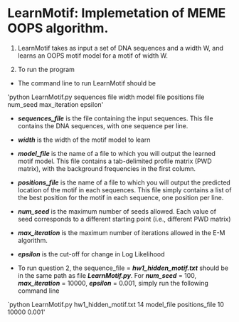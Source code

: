 LearnMotif: Implemetation of MEME OOPS algorithm.
==================================================

1.  LearnMotif takes as input a set of DNA sequences and a width W, 
and learns an OOPS motif model for a motif of width W.

2. To run the program

* The command line to run LearnMotif should be

'python LearnMotif.py sequences file width model file positions file num_seed max_iteration epsilon'


+ ***sequences_file*** is the file containing the input sequences. This file contains the DNA sequences, with one sequence per line.

+ ***width*** is the width of the motif model to learn

+ ***model_file*** is the name of a file to which you will output the learned motif model. This file contains a tab-delimited profile matrix (PWD matrix), with the background frequencies in the first
column.

+ ***positions_file*** is the name of a file to which you will output the predicted location of the motif in each sequences. This file simply contains a list of the best position for
the motif in each sequence, one position per line. 

+ ***num_seed*** is the maximum number of seeds allowed. Each value of seed corresponds to a different starting point (i.e., different PWD matrix)

+ ***max_iteration*** is the maximum number of iterations allowed in the E-M algorithm.

+ ***epsilon*** is the cut-off for change in Log Likelihood
 
* To run question 2, the sequence_file = ***hw1_hidden_motif.txt*** should be in the same path as file ***LearnMotif.py***. For ***num_seed*** = 100, ***max_iteration*** = 10000, ***epsilon*** = 0.001, simply run the following command line

`python LearnMotif.py hw1_hidden_motif.txt 14 model_file positions_file 10 10000 0.001'